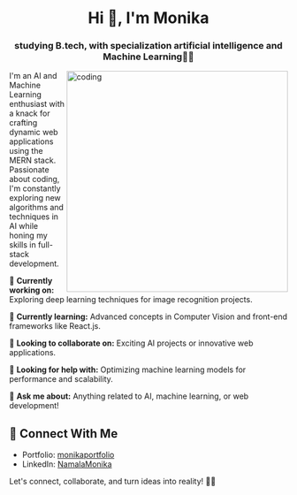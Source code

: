 <h1 align="center">Hi 👋, I'm Monika</h1>
<h3 align="center">studying B.tech, with specialization artificial intelligence and Machine Learning👩‍🎓</h3>
<img align = "right" alt="coding" width="400" src="https://www.kmteq.com/wp-content/uploads/2022/06/Artificial-Intelligence.png">
<p>I'm an AI and Machine Learning enthusiast with a knack for crafting dynamic web applications using the MERN stack. Passionate about coding, I'm constantly exploring new algorithms and techniques in AI while honing my skills in full-stack development. </p>      

🔭 **Currently working on:** Exploring deep learning techniques for image recognition projects.

🌱 **Currently learning:** Advanced concepts in Computer Vision and front-end frameworks like React.js.

👯 **Looking to collaborate on:** Exciting AI projects or innovative web applications.

🤔 **Looking for help with:** Optimizing machine learning models for performance and scalability.

💬 **Ask me about:** Anything related to AI, machine learning, or web development!

## 🔗 Connect With Me
- Portfolio: [monikaportfolio](https://monikaportfolio.vercel.app/)
- LinkedIn: [NamalaMonika](https://www.linkedin.com/in/namalamonika/)

Let's connect, collaborate, and turn ideas into reality! 🚀✨





